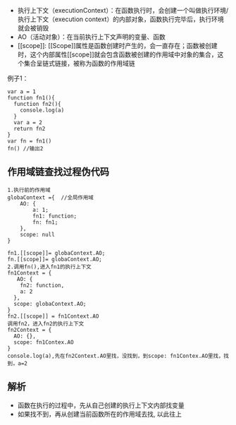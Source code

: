 - 执行上下文（executionContext）：在函数执行时，会创建一个叫做执行环境/执行上下文（execution context）的内部对象，函数执行完毕后，执行环境就会被销毁 
- AO（活动对象）：在当前执行上下文声明的变量、函数
- [[scope]]: [[Scope]]属性是函数创建时产生的，会一直存在；函数被创建时，这个内部属性[[scope]]就会包含函数被创建的作用域中对象的集合，这个集合呈链式链接，被称为函数的作用域链 

例子1：
```
var a = 1
function fn1(){
  function fn2(){
    console.log(a)
  }
  var a = 2
  return fn2
}
var fn = fn1()
fn() //输出2
```
## 作用域链查找过程伪代码
```
1.执行前的作用域
globaContext ={  //全局作用域
    AO: {
        a: 1;
        fn1: function;
        fn: fn1;
    },
    scope: null
}

fn1.[[scope]]= globaContext.AO;
fn.[[scope]]= globaContext.AO;
2.调用fn(),进入fn1的执行上下文
fn1Context = {
   AO: {
    fn2: function,
    a: 2
  },
  scope: globaContext.AO;
}
fn2.[[scope]] = fn1Context.AO
调用fn2，进入fn2的执行上下文
fn2Context = {
  AO: {},
  scope: fn1Contex.AO
}
console.log(a),先在fn2Context.AO里找，没找到，到scope: fn1Contex.AO里找，找到，a=2
```
 ## 解析
- 函数在执行的过程中，先从自己创建的执行上下文内部找变量
- 如果找不到，再从创建当前函数所在的作用域去找, 以此往上
